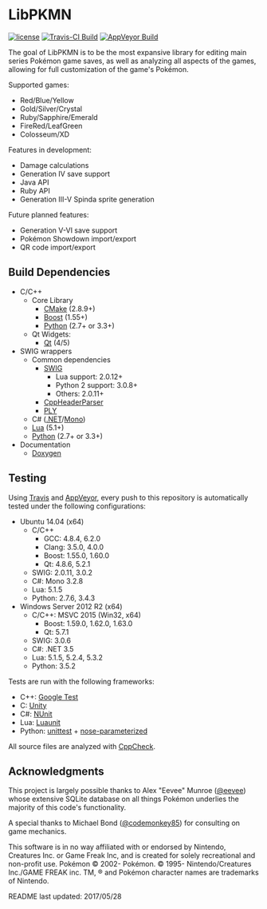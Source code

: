 LibPKMN
===============================================

[![license](https://img.shields.io/badge/license-MIT-blue.svg)](https://github.com/ncorgan/libpkmn/blob/master/LICENSE.txt)
[![Travis-CI Build](https://travis-ci.org/ncorgan/libpkmn.svg)](https://travis-ci.org/ncorgan/libpkmn)
[![AppVeyor Build](https://ci.appveyor.com/api/projects/status/github/ncorgan/libpkmn)](https://ci.appveyor.com/project/ncorgan/libpkmn)

The goal of LibPKMN is to be the most expansive library for editing main series Pokémon game saves, as well
as analyzing all aspects of the games, allowing for full customization of the game's Pokémon.

Supported games:
 * Red/Blue/Yellow
 * Gold/Silver/Crystal
 * Ruby/Sapphire/Emerald
 * FireRed/LeafGreen
 * Colosseum/XD

Features in development:
 * Damage calculations
 * Generation IV save support
 * Java API
 * Ruby API
 * Generation III-V Spinda sprite generation

Future planned features:
 * Generation V-VI save support
 * Pokémon Showdown import/export
 * QR code import/export

Build Dependencies
-------------------------------------

* C/C++
  * Core Library
    * [CMake](https://www.cmake.org) (2.8.9+)
    * [Boost](https://www.boost.org) (1.55+)
    * [Python](https://www.python.org) (2.7+ or 3.3+)
  * Qt Widgets:
    * [Qt](https://www.qt.io) (4/5)
* SWIG wrappers
  * Common dependencies
    * [SWIG](http://swig.org/)
      * Lua support: 2.0.12+
      * Python 2 support: 3.0.8+
      * Others: 2.0.11+
    * [CppHeaderParser](https://pypi.python.org/pypi/CppHeaderParser/)
    * [PLY](https://pypi.python.org/pypi/ply)
  * C# ([.NET](https://www.microsoft.com/net)/[Mono](http://www.mono-project.com/))
  * [Lua](https://www.lua.org) (5.1+)
  * [Python](https://www.python.org) (2.7+ or 3.3+)
* Documentation
  * [Doxygen](https://www.stack.nl/~dimitri/doxygen/)

Testing
-------------------------------------

Using [Travis](https://travis-ci.org/ncorgan/libpkmn) and
[AppVeyor](https://ci.appveyor.com/project/ncorgan/libpkmn), every push to this
repository is automatically tested under the following configurations:

 * Ubuntu 14.04 (x64)
   * C/C++
     * GCC: 4.8.4, 6.2.0
     * Clang: 3.5.0, 4.0.0
     * Boost: 1.55.0, 1.60.0
     * Qt: 4.8.6, 5.2.1
   * SWIG: 2.0.11, 3.0.2
   * C#: Mono 3.2.8
   * Lua: 5.1.5
   * Python: 2.7.6, 3.4.3
 * Windows Server 2012 R2 (x64)
   * C/C++: MSVC 2015 (Win32, x64)
     * Boost: 1.59.0, 1.62.0, 1.63.0
     * Qt: 5.7.1
   * SWIG: 3.0.6
   * C#: .NET 3.5
   * Lua: 5.1.5, 5.2.4, 5.3.2
   * Python: 3.5.2

Tests are run with the following frameworks:
 * C++: [Google Test](https://github.com/google/googletest)
 * C: [Unity](https://github.com/ThrowTheSwitch/Unity)
 * C#: [NUnit](https://www.nunit.org/)
 * Lua: [Luaunit](https://github.com/bluebird75/luaunit)
 * Python: [unittest](https://docs.python.org/3/library/unittest.html) + [nose-parameterized](https://pypi.python.org/pypi/nose-parameterized/)

All source files are analyzed with [CppCheck](http://cppcheck.sourceforge.net/).

Acknowledgments
-------------------------------------

This project is largely possible thanks to Alex "Eevee" Munroe ([@eevee](https://github.com/eevee)) whose extensive SQLite database on all things Pokémon underlies the majority of this code's functionality.

A special thanks to Michael Bond ([@codemonkey85](https://github.com/codemonkey85)) for consulting on game mechanics.

This software is in no way affiliated with or endorsed by Nintendo, Creatures Inc. or Game Freak Inc, and is created for solely recreational and non-profit use. Pokémon © 2002- Pokémon. © 1995- Nintendo/Creatures Inc./GAME FREAK inc. TM, ® and Pokémon character names are trademarks of Nintendo.

README last updated: 2017/05/28
